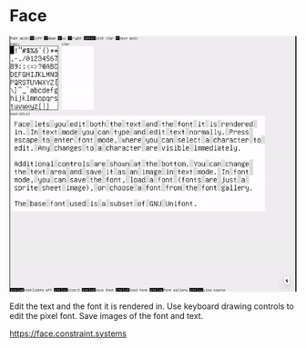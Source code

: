# Face

<img
src='https://raw.githubusercontent.com/constraint-systems/face/master/public/facelong.gif'
width="600"/>

Edit the text and the font it is rendered in. Use keyboard drawing controls to edit the pixel font. Save images of the font and text.

https://face.constraint.systems

